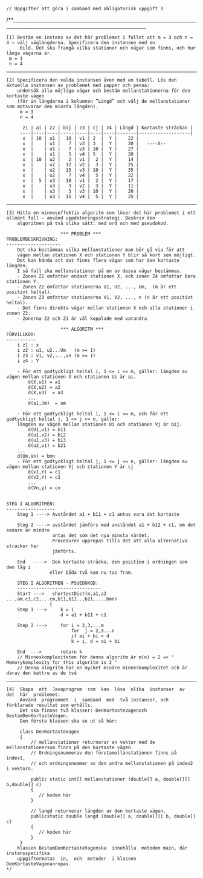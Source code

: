 	// Uppgifter att göra i samband med obligatorisk uppgift 3

/**______________________________________________________________________________________________________________________________________

	[1] Bestäm en instans av det här problemet i fallet att m = 3 och n = 4 – välj väglängderna. Specificera den instansen med en
		 bild. Det ska framgå vilka stationer och vägar som finns, och hur långa vägarna är. 
	 m = 3
	 n = 4
_________________________________________________________________________________________________________________________________________

	[2] Specificera den valda instansen även med en tabell. Lös den aktuella instansen av problemet med papper och penna:
	    undersök alla möjliga vägar och bestäm mellanstationerna för den kortaste vägen 
	    (för in längderna i kolumnen ”Längd” och välj de mellanstationer som motsvarar den minsta längden).
		 m = 3
		 n = 4
		 
		  z1 | ai | z2 | bij | z3 | cj | z4 | Längd | Kortaste sträckan |
		 ----|----|----|-----|----|----|----|-------|-------------------|
		  x  | 10 | u1 |  10 | v1 | 2  |  Y |    22 |					
		  x  |    | u1 |   7 | v2 | 3  |  Y |    20 |	----X-- 
		  x  |    | u1 |   7 | v3 | 10 |  Y |    27 |					
		  x  |    | u1 |   5 | v4 | 5  |  Y |    20 |					
		  x  | 10 | u2 |   2 | v1 |  2 |  Y | 	 14 |					
		  x  |    | u2 |  12 | v2 |  3 |  Y | 	 25 |					
		  x  |    | u2 |  15 | v3 | 10 |  Y | 	 35 |					
		  x  |    | u2 |   7 | v4 |  5 |  Y | 	 22 |					
		  x  |  5 | u3 |  10 | v1 |  2 |  Y | 	 17 |					
		  x  |    | u3 |   3 | v2 |  3 |  Y | 	 11 |					
		  x  |    | u3 |   5 | v3 | 10 |  Y | 	 20 |					
		  x  |    | u3 |  15 | v4 |  5 |  Y | 	 25 |					
		  
_________________________________________________________________________________________________________________________________________		  
		  
	
	[3] Hitta en minneseffektiv algoritm som löser det här problemet i ett allmänt fall – använd uppdateringsstrategi. Beskriv den
		algoritmen på två olika sätt: med ord och med pseudokod.
		
	 					*** PROBLEM ***
	PROBLEMBESKRIVNING:
	--------------------
		Det ska bestämmas vilka mellanstationer man bör gå via för att 
		vägen mellan stationen X och stationen Y blir så kort som möjligt.
	    Det kan hända att det finns flera vägar som har den kortaste längden. 
	    I så fall ska mellanstationer på en av dessa vägar bestämmas.
		- Zonen Z1 omfattar endast stationen X, och zonen Z4 omfattar bara stationen Y. 
		- Zonen Z2 omfattar stationerna U1, U2, ..., Um,  (m är ett positivt heltal).
		- Zonen Z3 omfattar stationerna V1, V2, ..., n (n är ett positivt heltal).
		- Det finns direkta vägar mellan stationen X och alla stationer i zonen Z2.
		- Zonerna Z2 och Z3 är väl kopplade med varandra
														
						*** ALGORITM ***
	FÖRVILLKOR:
	-----------
		i z1 : x
		i z2 : u1, u2...Um   (m >= 1)
		i z3 : v1, v2,...,vn (m >= 1)
		i z4 : Y
		
		- För ett godtyckligt heltal i, 1 <= i <= m, gäller: längden av vägen mellan stationen X och stationen Ui är ai.
			d(X,u1) = a1
			d(X,u2) = a2
			d(X,u3)  = a3
			...
			d(a1,Um)  = am
		
		- För ett godtyckligt heltal i, 1 <= i <= m, och för ett godtyckligt heltal j, 1 <= j <= n, gäller: 
		längden av vägen mellan stationen Ui och stationen Vj är bij.
			d(U1,v1) = b11
			d(u1,v2) = b12
			d(u1,v3) = b13
			d(u2,v1) = b21
		...
		d(Um,Vn) = bmn
		- För ett godtyckligt heltal j, 1 <= j <= n, gäller: längden av vägen mellan stationen Vj och stationen Y är cj
			d(v1,Y) = c1
			d(v2,Y) = c2
			...
			d(Vn,y) = cn

		
	STEG I ALGORITMEN:
	------------------
		Steg 1 ----> Avståndet a1 + b11 + c1 antas vara det kortaste
		
		Steg 2 ----> avståndet jämförs med anståndet a1 + b12 + c1, om det senare är mindre
					 antas det som det nya minsta värdet.
					 Proceduren upprepas tills det att alla alternativa sträckor har
					 jämförts.
					 
		End   ---->  Den kortaste sträcka, den position i ordningen som den låg i 
					eller båda två kan nu tas fram.
		
		STEG I ALGORITMEN - PSUEDOKOD:
		-------------------------------
		Start ---> 	 shortestDist(m,a1,a2 ...,am,c1,c2,...cm,b11,b12..,b21,....bmn)
			 		{
		Step 1 ---> 	k = 1
						d = a1 + b11 + c1
						
		Step 2 --->	 	for i = 2,3,...m
							for  j = 2,3...n
			 				if ai + bi < d
			 				k = i, d = ai + bi
		
		End  --->		return k
		// Minneskomplexiteten för denna algoritm är m(n) = 2 => " Memorykomplexity for this algoritm is 2 "
		// Denna alogritm har en mycket mindre minneskomplexitet och är därav den bättre av de två
		
_________________________________________________________________________________________________________________________________________		
	
	[4]  Skapa  ett  Javaprogram  som  kan  lösa  olika  instanser  av  det  här  problemet.
	  	 Använd  programmet  i  samband  med  två instanser, och förklarade resultat som erhålls.	
		 Det ska finnas två klasser: DenKortasteVagenoch BestamDenKortasteVagen.  
		 Den första klassen ska se ut så här:
		 
		 class DenKortasteVagen
		 {
			 // mellanstationer returnerar en vektor med de mellanstationersom finns på den kortaste vägen.
			 // Ordningsnummerav den förstamellanstationen finns på index1, 
			 // och ordningsnummer av den andra mellanstationen på index2 i vektorn.
			
			 public static int[] mellanstationer (double[] a, double[][] b,double[] c)
			 {
			 	// koden här
			 }
			 
			 // langd returnerar längden av den kortaste vägen.
			 publicstatic double langd (double[] a, double[][] b, double[] c)
			 {
			 	// koden här
		 	 }
		 }
		Klassen BestamDenKortasteVagenska  innehålla  metoden main, där instansspecifika
 		uppgiftermatas  in,  och  metoder  i klassen DenKortasteVagenanropas. 
	*/
